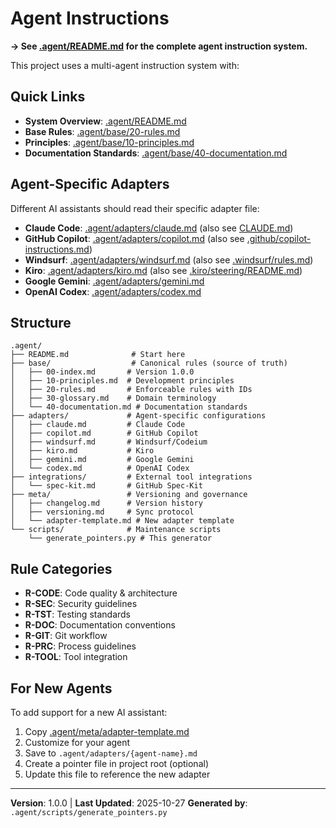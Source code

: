 # Agent Instructions

**→ See [.agent/README.md](.agent/README.md) for the complete agent instruction system.**

This project uses a multi-agent instruction system with:

## Quick Links

- **System Overview**: [.agent/README.md](.agent/README.md)
- **Base Rules**: [.agent/base/20-rules.md](.agent/base/20-rules.md)
- **Principles**: [.agent/base/10-principles.md](.agent/base/10-principles.md)
- **Documentation Standards**: [.agent/base/40-documentation.md](.agent/base/40-documentation.md)

## Agent-Specific Adapters

Different AI assistants should read their specific adapter file:

- **Claude Code**: [.agent/adapters/claude.md](.agent/adapters/claude.md) (also see [CLAUDE.md](CLAUDE.md))
- **GitHub Copilot**: [.agent/adapters/copilot.md](.agent/adapters/copilot.md) (also see [.github/copilot-instructions.md](.github/copilot-instructions.md))
- **Windsurf**: [.agent/adapters/windsurf.md](.agent/adapters/windsurf.md) (also see [.windsurf/rules.md](.windsurf/rules.md))
- **Kiro**: [.agent/adapters/kiro.md](.agent/adapters/kiro.md) (also see [.kiro/steering/README.md](.kiro/steering/README.md))
- **Google Gemini**: [.agent/adapters/gemini.md](.agent/adapters/gemini.md)
- **OpenAI Codex**: [.agent/adapters/codex.md](.agent/adapters/codex.md)

## Structure

```
.agent/
├── README.md              # Start here
├── base/                  # Canonical rules (source of truth)
│   ├── 00-index.md       # Version 1.0.0
│   ├── 10-principles.md  # Development principles
│   ├── 20-rules.md       # Enforceable rules with IDs
│   ├── 30-glossary.md    # Domain terminology
│   └── 40-documentation.md # Documentation standards
├── adapters/             # Agent-specific configurations
│   ├── claude.md         # Claude Code
│   ├── copilot.md        # GitHub Copilot
│   ├── windsurf.md       # Windsurf/Codeium
│   ├── kiro.md           # Kiro
│   ├── gemini.md         # Google Gemini
│   └── codex.md          # OpenAI Codex
├── integrations/         # External tool integrations
│   └── spec-kit.md       # GitHub Spec-Kit
├── meta/                 # Versioning and governance
│   ├── changelog.md      # Version history
│   ├── versioning.md     # Sync protocol
│   └── adapter-template.md # New adapter template
└── scripts/              # Maintenance scripts
    └── generate_pointers.py # This generator
```

## Rule Categories

- **R-CODE**: Code quality & architecture
- **R-SEC**: Security guidelines
- **R-TST**: Testing standards
- **R-DOC**: Documentation conventions
- **R-GIT**: Git workflow
- **R-PRC**: Process guidelines
- **R-TOOL**: Tool integration

## For New Agents

To add support for a new AI assistant:

1. Copy [.agent/meta/adapter-template.md](.agent/meta/adapter-template.md)
2. Customize for your agent
3. Save to `.agent/adapters/{agent-name}.md`
4. Create a pointer file in project root (optional)
5. Update this file to reference the new adapter

---

**Version**: 1.0.0 | **Last Updated**: 2025-10-27
**Generated by**: `.agent/scripts/generate_pointers.py`
